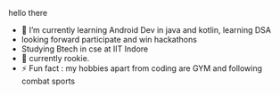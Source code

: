 hello there
- 🌱 I’m currently learning Android Dev in java and kotlin, learning DSA
- looking forward participate and win hackathons
- Studying Btech in cse at IIT Indore 
- 💬 currently rookie.
- ⚡ Fun fact : my hobbies apart from coding are GYM and following combat sports 


